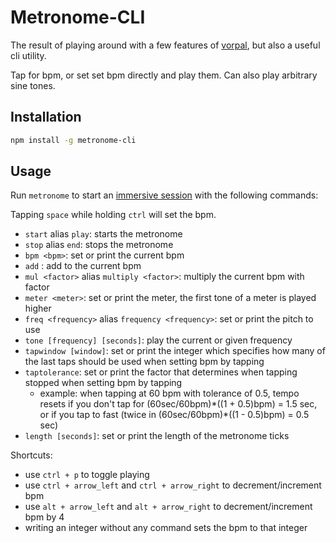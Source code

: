 # Metronome-CLI

The result of playing around with a few features of [vorpal](https://github.com/dthree/vorpal), but also a useful cli utility.

Tap for bpm, or set set bpm directly and play them.
Can also play arbitrary sine tones.

## Installation

```bash
npm install -g metronome-cli
```

## Usage

Run `metronome` to start an [immersive session](https://github.com/dthree/vorpal#what-is-an-immersive-cli-app) with the following commands:

Tapping `space` while holding `ctrl` will set the bpm.

- `start` alias `play`: starts the metronome
- `stop` alias `end`: stops the metronome
- `bpm <bpm>`: set or print the current bpm
- `add` <bpm>: add to the current bpm
- `mul <factor>` alias `multiply <factor>`: multiply the current bpm with factor
- `meter <meter>`: set or print the meter, the first tone of a meter is played higher
- `freq <frequency>` alias `frequency <frequency>`: set or print the pitch to use
- `tone [frequency] [seconds]`: play the current or given frequency
- `tapwindow [window]`: set or print the integer which specifies how many of the last taps should be used when setting bpm by tapping
- `taptolerance`: set or print the factor that determines when tapping stopped when setting bpm by tapping
  - example: when tapping at 60 bpm with tolerance of 0.5, tempo resets if you don't tap for (60sec/60bpm)\*((1 + 0.5)bpm) = 1.5 sec, or if you tap to fast (twice in (60sec/60bpm)\*((1 - 0.5)bpm) = 0.5 sec)
- `length [seconds]`: set or print the length of the metronome ticks

Shortcuts:
  - use `ctrl + p` to toggle playing
  - use `ctrl + arrow_left` and `ctrl + arrow_right` to decrement/increment bpm
  - use `alt + arrow_left` and `alt + arrow_right` to decrement/increment bpm by 4
  - writing an integer without any command sets the bpm to that integer
